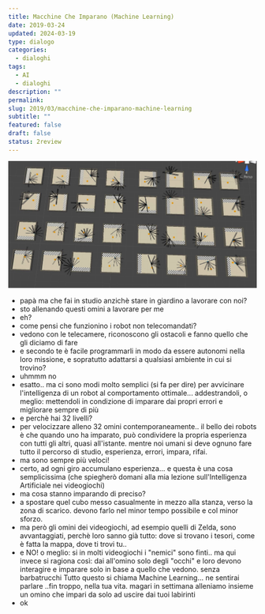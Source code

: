 ```yaml
---
title: Macchine Che Imparano (Machine Learning)
date: 2019-03-24
updated: 2024-03-19
type: dialogo
categories:
  - dialoghi
tags:
  - AI
  - dialoghi
description: ""
permalink: 
slug: 2019/03/macchine-che-imparano-machine-learning
subtitle: ""
featured: false
draft: false
status: 2review
---
```

![](../../../assets/img/post/2019/ai-ml-raycasts-unity.jpg)

- papà ma che fai in studio anzichè stare in giardino a lavorare con noi?
- sto allenando questi omini a lavorare per me
- eh?
- come pensi che funzionino i robot non telecomandati?
- vedono con le telecamere, riconoscono gli ostacoli e fanno quello che gli diciamo di fare
- e secondo te è facile programmarli in modo da essere autonomi nella loro missione, e sopratutto adattarsi a qualsiasi ambiente in cui si trovino?
- uhmmm no
- esatto.. ma ci sono modi molto semplici (si fa per dire) per avvicinare l'intelligenza di un robot al comportamento ottimale... addestrandoli, o meglio: mettendoli in condizione di imparare dai propri errori e migliorare sempre di più
- e perchè hai 32 livelli?
- per velocizzare alleno 32 omini contemporaneamente.. il bello dei robots è che quando uno ha imparato, può condividere la propria esperienza con tutti gli altri, quasi all'istante. mentre noi umani si deve ognuno fare tutto il percorso di studio, esperienza, errori, impara, rifai.
- ma sono sempre più veloci!
- certo, ad ogni giro accumulano esperienza... e questa è una cosa semplicissima (che spiegherò domani alla mia lezione sull'Intelligenza Artificiale nei videogiochi)
- ma cosa stanno imparando di preciso?
- a spostare quel cubo messo casualmente in mezzo alla stanza, verso la zona di scarico. devono farlo nel minor tempo possibile e col minor sforzo.
- ma però gli omini dei videogiochi, ad esempio quelli di Zelda, sono avvantaggiati, perchè loro sanno già tutto: dove si trovano i tesori, come è fatta la mappa, dove ti trovi tu..
- e NO! o meglio: si in molti videogiochi i "nemici" sono finti.. ma qui invece si ragiona così: dai all'omino solo degli "occhi" e loro devono interagire e imparare solo in base a quello che vedono. senza barbatrucchi
Tutto questo si chiama Machine Learning... ne sentirai parlare ..fin troppo, nella tua vita. magari in settimana alleniamo insieme un omino che impari da solo ad uscire dai tuoi labirinti
- ok

